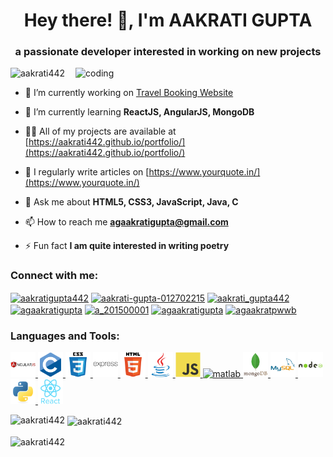 
<!--
**aakrati442/aakrati442** is a ✨ _special_ ✨ repository because its `README.md` (this file) appears on your GitHub profile.

Here are some ideas to get you started:

- 🔭 I’m currently working on ...
- 🌱 I’m currently learning ...
- 👯 I’m looking to collaborate on ...
- 🤔 I’m looking for help with ...
- 💬 Ask me about ...
- 📫 How to reach me: ...
- 😄 Pronouns: ...
- ⚡ Fun fact: ...
-->

<h1 align="center">Hey there! 👋, I'm AAKRATI GUPTA</h1>
<h3 align="center">a passionate developer interested in working on new projects</h3>

<img align="right" alt="coding" width="400" src="https://mir-s3-cdn-cf.behance.net/project_modules/disp/601014116770475.6068beff4640a.gif">

<p align="left"> <img src="https://komarev.com/ghpvc/?username=aakrati442&label=Profile%20views&color=0e75b6&style=flat" alt="aakrati442" /> </p>


- 🔭 I’m currently working on [Travel Booking Website](https://github.com/aakrati442/TravelWebsite)

- 🌱 I’m currently learning **ReactJS, AngularJS, MongoDB**

- 👨‍💻 All of my projects are available at [https://aakrati442.github.io/portfolio/](https://aakrati442.github.io/portfolio/)

- 📝 I regularly write articles on [https://www.yourquote.in/](https://www.yourquote.in/)

- 💬 Ask me about **HTML5, CSS3, JavaScript, Java, C**

- 📫 How to reach me **agaakratigupta@gmail.com**

- ⚡ Fun fact **I am quite interested in writing poetry**

<h3 align="left">Connect with me:</h3>
<p align="left">
<a href="https://twitter.com/aakratigupta442" target="blank"><img align="center" src="https://raw.githubusercontent.com/rahuldkjain/github-profile-readme-generator/master/src/images/icons/Social/twitter.svg" alt="aakratigupta442" height="30" width="40" /></a>
<a href="https://linkedin.com/in/aakrati-gupta-012702215" target="blank"><img align="center" src="https://raw.githubusercontent.com/rahuldkjain/github-profile-readme-generator/master/src/images/icons/Social/linked-in-alt.svg" alt="aakrati-gupta-012702215" height="30" width="40" /></a>
<a href="https://instagram.com/aakrati_gupta442" target="blank"><img align="center" src="https://raw.githubusercontent.com/rahuldkjain/github-profile-readme-generator/master/src/images/icons/Social/instagram.svg" alt="aakrati_gupta442" height="30" width="40" /></a>
<a href="https://www.codechef.com/users/agaakratigupta" target="blank"><img align="center" src="https://cdn.jsdelivr.net/npm/simple-icons@3.1.0/icons/codechef.svg" alt="agaakratigupta" height="30" width="40" /></a>
<a href="https://www.hackerrank.com/a_201500001" target="blank"><img align="center" src="https://raw.githubusercontent.com/rahuldkjain/github-profile-readme-generator/master/src/images/icons/Social/hackerrank.svg" alt="a_201500001" height="30" width="40" /></a>
<a href="https://www.leetcode.com/agaakratigupta" target="blank"><img align="center" src="https://raw.githubusercontent.com/rahuldkjain/github-profile-readme-generator/master/src/images/icons/Social/leet-code.svg" alt="agaakratigupta" height="30" width="40" /></a>
<a href="https://auth.geeksforgeeks.org/user/agaakratpwwb" target="blank"><img align="center" src="https://raw.githubusercontent.com/rahuldkjain/github-profile-readme-generator/master/src/images/icons/Social/geeks-for-geeks.svg" alt="agaakratpwwb" height="30" width="40" /></a>
</p>

<h3 align="left">Languages and Tools:</h3>
<p align="left"> <a href="https://angular.io" target="_blank" rel="noreferrer"> <img src="https://raw.githubusercontent.com/devicons/devicon/master/icons/angularjs/angularjs-original-wordmark.svg" alt="angularjs" width="40" height="40"/> </a> <a href="https://www.cprogramming.com/" target="_blank" rel="noreferrer"> <img src="https://raw.githubusercontent.com/devicons/devicon/master/icons/c/c-original.svg" alt="c" width="40" height="40"/> </a> <a href="https://www.w3schools.com/css/" target="_blank" rel="noreferrer"> <img src="https://raw.githubusercontent.com/devicons/devicon/master/icons/css3/css3-original-wordmark.svg" alt="css3" width="40" height="40"/> </a> <a href="https://expressjs.com" target="_blank" rel="noreferrer"> <img src="https://raw.githubusercontent.com/devicons/devicon/master/icons/express/express-original-wordmark.svg" alt="express" width="40" height="40"/> </a> <a href="https://www.w3.org/html/" target="_blank" rel="noreferrer"> <img src="https://raw.githubusercontent.com/devicons/devicon/master/icons/html5/html5-original-wordmark.svg" alt="html5" width="40" height="40"/> </a> <a href="https://www.java.com" target="_blank" rel="noreferrer"> <img src="https://raw.githubusercontent.com/devicons/devicon/master/icons/java/java-original.svg" alt="java" width="40" height="40"/> </a> <a href="https://developer.mozilla.org/en-US/docs/Web/JavaScript" target="_blank" rel="noreferrer"> <img src="https://raw.githubusercontent.com/devicons/devicon/master/icons/javascript/javascript-original.svg" alt="javascript" width="40" height="40"/> </a> <a href="https://www.mathworks.com/" target="_blank" rel="noreferrer"> <img src="https://upload.wikimedia.org/wikipedia/commons/2/21/Matlab_Logo.png" alt="matlab" width="40" height="40"/> </a> <a href="https://www.mongodb.com/" target="_blank" rel="noreferrer"> <img src="https://raw.githubusercontent.com/devicons/devicon/master/icons/mongodb/mongodb-original-wordmark.svg" alt="mongodb" width="40" height="40"/> </a> <a href="https://www.mysql.com/" target="_blank" rel="noreferrer"> <img src="https://raw.githubusercontent.com/devicons/devicon/master/icons/mysql/mysql-original-wordmark.svg" alt="mysql" width="40" height="40"/> </a> <a href="https://nodejs.org" target="_blank" rel="noreferrer"> <img src="https://raw.githubusercontent.com/devicons/devicon/master/icons/nodejs/nodejs-original-wordmark.svg" alt="nodejs" width="40" height="40"/> </a> <a href="https://www.python.org" target="_blank" rel="noreferrer"> <img src="https://raw.githubusercontent.com/devicons/devicon/master/icons/python/python-original.svg" alt="python" width="40" height="40"/> </a> <a href="https://reactjs.org/" target="_blank" rel="noreferrer"> <img src="https://raw.githubusercontent.com/devicons/devicon/master/icons/react/react-original-wordmark.svg" alt="react" width="40" height="40"/> </a> </p>

<p><img align="left" src="https://github-readme-stats.vercel.app/api/top-langs?username=aakrati442&show_icons=true&locale=en&layout=compact" alt="aakrati442" /></p>

<p>&nbsp;<img align="center" src="https://github-readme-stats.vercel.app/api?username=aakrati442&show_icons=true&locale=en" alt="aakrati442" /></p>

<p><img align="center" src="https://github-readme-streak-stats.herokuapp.com/?user=aakrati442&" alt="aakrati442" /></p>
